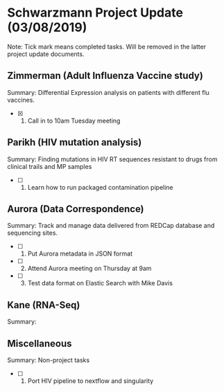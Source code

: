 # **Schwarzmann Project Update (03/08/2019)**
Note: Tick mark means completed tasks. Will be removed in the latter project update documents.

## Zimmerman (Adult Influenza Vaccine study)
Summary: Differential Expression analysis on patients with different flu vaccines.
- [x] 1. Call in to 10am Tuesday meeting

## Parikh (HIV mutation analysis)
Summary: Finding mutations in  HIV RT sequences resistant to drugs from clinical trails and MP samples
- [ ] 1. Learn how to run packaged contamination pipeline

## Aurora (Data Correspondence)
Summary: Track and manage data delivered from REDCap database and sequencing sites.
- [ ] 1. Put Aurora metadata in JSON format
- [ ] 2. Attend Aurora meeting on Thursday at 9am
- [ ] 3. Test data format on Elastic Search with Mike Davis

## Kane (RNA-Seq)
Summary: 

## Miscellaneous
Summary: Non-project tasks
- [ ] 1. Port HIV pipeline to nextflow and singularity 
